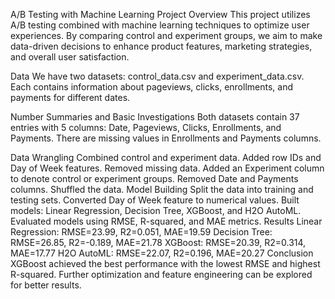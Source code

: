 A/B Testing with Machine Learning Project
Overview
This project utilizes A/B testing combined with machine learning techniques to optimize user experiences. By comparing control and experiment groups, we aim to make data-driven decisions to enhance product features, marketing strategies, and overall user satisfaction.

Data
We have two datasets: control_data.csv and experiment_data.csv. Each contains information about pageviews, clicks, enrollments, and payments for different dates.

Number Summaries and Basic Investigations
Both datasets contain 37 entries with 5 columns: Date, Pageviews, Clicks, Enrollments, and Payments. There are missing values in Enrollments and Payments columns.

Data Wrangling
Combined control and experiment data.
Added row IDs and Day of Week features.
Removed missing data.
Added an Experiment column to denote control or experiment groups.
Removed Date and Payments columns.
Shuffled the data.
Model Building
Split the data into training and testing sets.
Converted Day of Week feature to numerical values.
Built models: Linear Regression, Decision Tree, XGBoost, and H2O AutoML.
Evaluated models using RMSE, R-squared, and MAE metrics.
Results
Linear Regression: RMSE=23.99, R2=0.051, MAE=19.59
Decision Tree: RMSE=26.85, R2=-0.189, MAE=21.78
XGBoost: RMSE=20.39, R2=0.314, MAE=17.77
H2O AutoML: RMSE=22.07, R2=0.196, MAE=20.27
Conclusion
XGBoost achieved the best performance with the lowest RMSE and highest R-squared. Further optimization and feature engineering can be explored for better results.
